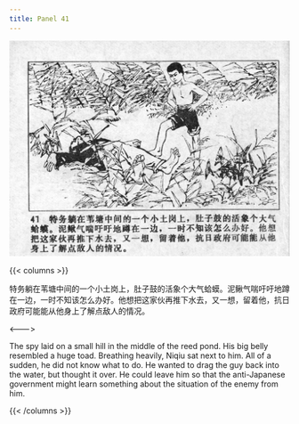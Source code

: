 ```yaml
---
title: Panel 41
---
```


![niqiu page](./../../images/niqiu/seifert0397_nqkg_0045_041.jpg)

{{< columns >}}

特务躺在苇塘中间的一个小土岗上，肚子鼓的活象个大气蛤蟆。泥鳅气喘吁吁地蹲在一边，一时不知该怎么办好。他想把这家伙再推下水去，又一想，留着他，抗日政府可能能从他身上了解点敌人的情况。

<--->

The spy laid on a small hill in the middle of the reed pond. His big belly resembled a huge toad. Breathing heavily, Niqiu sat next to him. All of a sudden, he did not know what to do. He wanted to drag the guy back into the water, but thought it over. He could leave him so that the anti-Japanese government might learn something about the situation of the enemy from him.

{{< /columns >}}